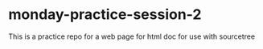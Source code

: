 # monday-practice-session-2
This is a practice repo for a web page for html doc for use with sourcetree

